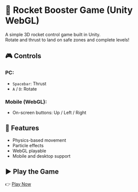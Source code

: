 # 🚀 Rocket Booster Game (Unity WebGL)

A simple 3D rocket control game built in Unity.  
Rotate and thrust to land on safe zones and complete levels!

## 🎮 Controls

### PC:
- `Spacebar`: Thrust
- `A` / `D`: Rotate

### Mobile (WebGL):
- On-screen buttons: Up / Left / Right

## 🧩 Features
- Physics-based movement
- Particle effects
- WebGL playable
- Mobile and desktop support

## ▶️ Play the Game
👉 [Play Now](https://krishkanzariya.itch.io/rocket-booster)

